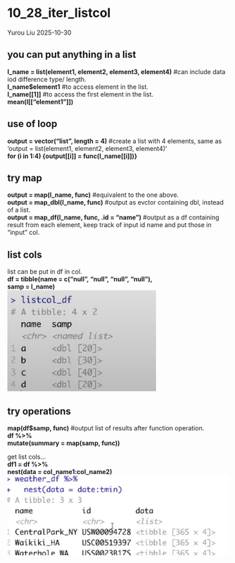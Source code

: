 10_28_iter_listcol
================
Yurou Liu
2025-10-30

## you can put anything in a list

**l_name = list(element1, element2, element3, element4)** \#can include
data iod difference type/ length.<br> **l_name\$element1** \#to access
element in the list.<br> **l_name\[\[1\]\]** \#to access the first
element in the list.<br> **mean(l\[\[“element1”\]\])**

## use of loop

**output = vector(“list”, length = 4)** \#create a list with 4 elements,
same as ‘output = list(element1, element2, element3, element4)’<br>
**for (i in 1:4) {output\[\[i\]\] = func(l_name\[\[i\]\])}**

## try map

**output = map(l_name, func)** \#equivalent to the one above.<br>
**output = map_dbl(l_name, func)** \#output as evctor containing dbl,
instead of a list.<br> **output = map_df(l_name, func, .id = “name”)**
\#output as a df containing result from each element, keep track of
input id name and put those in “input” col.

## list cols

list can be put in df in col.<br> **df = tibble(name = c(“null”, “null”,
“null”, “null”),** <br> **samp = l_name)** <br> ![](./images/image1.jpg)

## try operations

**map(df\$samp, func)** \#output list of results after function
operation.<br> **df %\>%** <br> **mutate(summary = map(samp, func))**
<br>

get list cols…<br> **df1 = df %\>%** <br> **nest(data =
col_name1:col_name2)**<br> ![](./images/image2.jpg)
